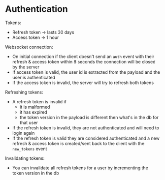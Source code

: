 # Authentication

Tokens:

- Refresh token -> lasts 30 days
- Access token -> 1 hour

Websocket connection:

- On initial connection if the client doesn't send an `auth` event with their refresh & access token within 8 seconds the connection will be closed by the server
- If access token is valid, the user id is extracted from the payload and the user is authenticated
- If the access token is invalid, the server will try to refresh both tokens

Refreshing tokens:

- A refresh token is invalid if
    - it is malformed
    - it has expired
    - the token version in the payload is different then what's in the db for that user
- If the refresh token is invalid, they are not authenticated and will need to login again
- If the refresh token is valid they are considered authenticated and a new refresh & access token is created/sent back to the client with the `new_tokens` event
    
    
Invalidating tokens:

- You can invalidate all refresh tokens for a user by incrementing the token version in the db
